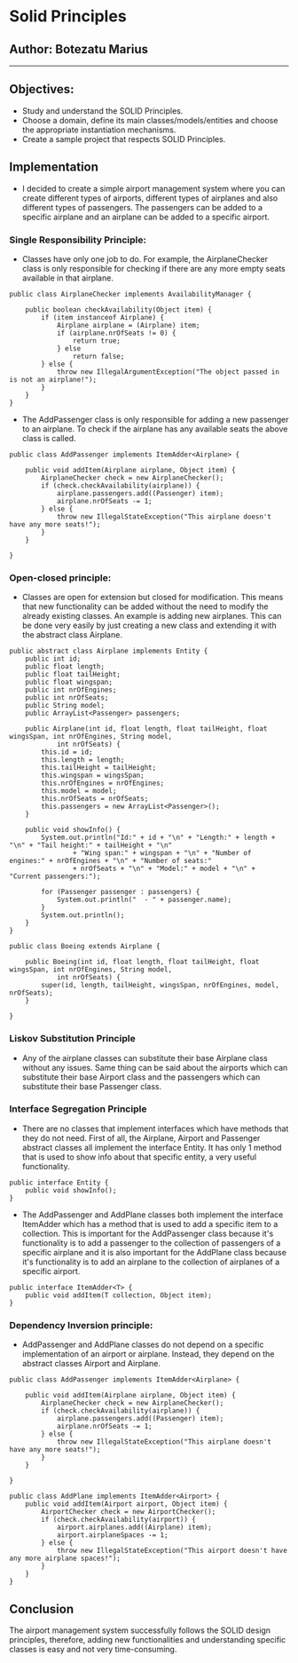 # Solid Principles

## Author: Botezatu Marius

---

## Objectives:

- Study and understand the SOLID Principles.
- Choose a domain, define its main classes/models/entities and choose the appropriate instantiation mechanisms.
- Create a sample project that respects SOLID Principles.

## Implementation

- I decided to create a simple airport management system where you can create different types of airports, different
  types of airplanes and also different types of passengers. The passengers can be added to a specific airplane and an airplane can
  be added to a specific airport.

### Single Responsibility Principle:

- Classes have only one job to do. For example, the AirplaneChecker class is only responsible for checking if there are any more empty
  seats available in that airplane.

```
public class AirplaneChecker implements AvailabilityManager {

    public boolean checkAvailability(Object item) {
        if (item instanceof Airplane) {
            Airplane airplane = (Airplane) item;
            if (airplane.nrOfSeats != 0) {
                return true;
            } else
                return false;
        } else {
            throw new IllegalArgumentException("The object passed in is not an airplane!");
        }
    }
}
```

- The AddPassenger class is only responsible for adding a new passenger to an airplane. To check if the airplane has any available seats the above class is called.

```
public class AddPassenger implements ItemAdder<Airplane> {

    public void addItem(Airplane airplane, Object item) {
        AirplaneChecker check = new AirplaneChecker();
        if (check.checkAvailability(airplane)) {
            airplane.passengers.add((Passenger) item);
            airplane.nrOfSeats -= 1;
        } else {
            throw new IllegalStateException("This airplane doesn't have any more seats!");
        }
    }

}
```

### Open-closed principle:

- Classes are open for extension but closed for modification. This means that new functionality can be added without the need to modify the already existing classes. An example is adding new airplanes. This can be done very easily by just creating a new class and extending it with the abstract class Airplane.

```
public abstract class Airplane implements Entity {
    public int id;
    public float length;
    public float tailHeight;
    public float wingspan;
    public int nrOfEngines;
    public int nrOfSeats;
    public String model;
    public ArrayList<Passenger> passengers;

    public Airplane(int id, float length, float tailHeight, float wingsSpan, int nrOfEngines, String model,
            int nrOfSeats) {
        this.id = id;
        this.length = length;
        this.tailHeight = tailHeight;
        this.wingspan = wingsSpan;
        this.nrOfEngines = nrOfEngines;
        this.model = model;
        this.nrOfSeats = nrOfSeats;
        this.passengers = new ArrayList<Passenger>();
    }

    public void showInfo() {
        System.out.println("Id:" + id + "\n" + "Length:" + length + "\n" + "Tail height:" + tailHeight + "\n"
                + "Wing span:" + wingspan + "\n" + "Number of engines:" + nrOfEngines + "\n" + "Number of seats:"
                + nrOfSeats + "\n" + "Model:" + model + "\n" + "Current passengers:");

        for (Passenger passenger : passengers) {
            System.out.println("  - " + passenger.name);
        }
        System.out.println();
    }
}
```

```
public class Boeing extends Airplane {

    public Boeing(int id, float length, float tailHeight, float wingsSpan, int nrOfEngines, String model,
            int nrOfSeats) {
        super(id, length, tailHeight, wingsSpan, nrOfEngines, model, nrOfSeats);
    }

}
```

### Liskov Substitution Principle

- Any of the airplane classes can substitute their base Airplane class without any issues. Same thing can be said about the airports which can substitute their base Airport class and the passengers which can substitute their base Passenger class.

### Interface Segregation Principle

- There are no classes that implement interfaces which have methods that they do not need. First of all, the Airplane, Airport and Passenger abstract classes all implement the interface Entity. It has only 1 method that is used to show info about that specific entity, a very useful functionality.

```
public interface Entity {
    public void showInfo();
}
```

- The AddPassenger and AddPlane classes both implement the interface ItemAdder which has a method that is used to add a specific item to a collection. This is important for the AddPassenger class because it's functionality is to add a passenger to the collection of passengers of a specific airplane and it is also important for the AddPlane class because it's functionality is to add an airplane to the collection of airplanes of a specific airport.

```
public interface ItemAdder<T> {
    public void addItem(T collection, Object item);
}
```

### Dependency Inversion principle:

- AddPassenger and AddPlane classes do not depend on a specific implementation of an airport or airplane. Instead, they depend on the abstract classes Airport and Airplane.

```
public class AddPassenger implements ItemAdder<Airplane> {

    public void addItem(Airplane airplane, Object item) {
        AirplaneChecker check = new AirplaneChecker();
        if (check.checkAvailability(airplane)) {
            airplane.passengers.add((Passenger) item);
            airplane.nrOfSeats -= 1;
        } else {
            throw new IllegalStateException("This airplane doesn't have any more seats!");
        }
    }

}
```

```
public class AddPlane implements ItemAdder<Airport> {
    public void addItem(Airport airport, Object item) {
        AirportChecker check = new AirportChecker();
        if (check.checkAvailability(airport)) {
            airport.airplanes.add((Airplane) item);
            airport.airplaneSpaces -= 1;
        } else {
            throw new IllegalStateException("This airport doesn't have any more airplane spaces!");
        }
    }
}
```

## Conclusion

The airport management system successfully follows the SOLID design principles, therefore, adding new functionalities and understanding specific classes is easy and not very time-consuming.
